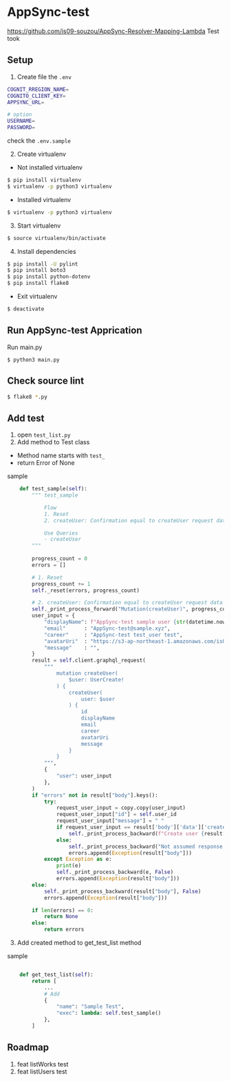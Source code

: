 # AppSync-test
https://github.com/is09-souzou/AppSync-Resolver-Mapping-Lambda
Test took

## Setup

1. Create file the `.env`

```sh
COGNIT_RREGION_NAME=
COGNITO_CLIENT_KEY=
APPSYNC_URL=

# option
USERNAME=
PASSWORD=
```

check the `.env.sample`

2. Create virtualenv

- Not installed virtualenv

```bash
$ pip install virtualenv
$ virtualenv -p python3 virtualenv
```

- Installed virtualenv
```bash
$ virtualenv -p python3 virtualenv
```

3. Start virtualenv

```bash
$ source virtualenv/bin/activate
```

4. Install dependencies

```bash
$ pip install -U pylint
$ pip install boto3
$ pip install python-dotenv
$ pip install flake8
```

- Exit virtualenv
```bash
$ deactivate
```

## Run AppSync-test Apprication

Run main.py
```
$ python3 main.py
```

## Check source lint
```bash
$ flake8 *.py
```

## Add test
1. open `test_list.py`
2. Add method to Test class
- Method name starts with `test_`
- return Error of None

sample
```python
    def test_sample(self):
        """ test_sample

            Flow
            1. Reset
            2. createUser: Confirmation equal to createUser request data

            Use Queries
            - createUser
        """
    
        progress_count = 0
        errors = []

        # 1. Reset
        progress_count += 1
        self._reset(errors, progress_count)

        # 2. createUser: Confirmation equal to createUser request data
        self._print_process_forward("Mutation(createUser)", progress_count)
        user_input = {
            "displayName": f"AppSync-test sample user {str(datetime.now())}",
            "email"      : "AppSync-test@sample.xyz",
            "career"     : "AppSync-test test_user test",
            "avatarUri"  : "https://s3-ap-northeast-1.amazonaws.com/is09-portal-image/system/broken-image.png",
            "message"    : "",
        }
        result = self.client.graphql_request(
            """
                mutation createUser(
                    $user: UserCreate!
                ) {
                    createUser(
                        user: $user
                    ) {
                        id
                        displayName
                        email
                        career
                        avatarUri
                        message
                    }
                }
            """,
            {
                "user": user_input
            },
        )
        if "errors" not in result["body"].keys():
            try:
                request_user_input = copy.copy(user_input)
                request_user_input["id"] = self.user_id
                request_user_input["message"] = " "
                if request_user_input == result['body']['data']['createUser']:
                    self._print_process_backward(f"Create user {result['body']['data']['createUser']['id']}", True)
                else:
                    self._print_process_backward("Not assumed response value", False)
                    errors.append(Exception(result["body"]))
            except Exception as e:
                print(e)
                self._print_process_backward(e, False)
                errors.append(Exception(result["body"]))
        else:
            self._print_process_backward(result["body"], False)
            errors.append(Exception(result["body"]))

        if len(errors) == 0:
            return None
        else:
            return errors
```

3. Add created method to get_test_list method

sample
```python

    def get_test_list(self):
        return [
            ...
            # Add
            {
                "name": "Sample Test",
                "exec": lambda: self.test_sample()
            },
        ]
```

## Roadmap
1. feat listWorks test
2. feat listUsers test
